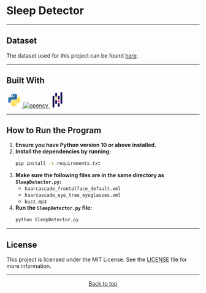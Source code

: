 # Sleep Detector

---

## Dataset
The dataset used for this project can be found [here](https://drive.google.com/drive/folders/1HNk3O4uMNWmE09DQYzfmYsLevW3oOPvT?usp=sharing).

---

## Built With
<p align="left">
  <a href="https://www.python.org" target="_blank" rel="noreferrer">
    <img src="https://raw.githubusercontent.com/devicons/devicon/master/icons/python/python-original.svg" alt="python" width="40" height="40"/>
  </a>
  <a href="https://opencv.org/" target="_blank" rel="noreferrer">
    <img src="https://www.vectorlogo.zone/logos/opencv/opencv-icon.svg" alt="opencv" width="40" height="40"/>
  </a>
  <a href="https://pandas.pydata.org/" target="_blank" rel="noreferrer">
    <img src="https://raw.githubusercontent.com/devicons/devicon/master/icons/pandas/pandas-original.svg" alt="pandas" width="40" height="40"/>
  </a>
</p>

---

## How to Run the Program

1. **Ensure you have Python version 10 or above installed.**
2. **Install the dependencies by running:**
   ```bash
   pip install -r requirements.txt
   ```
3. **Make sure the following files are in the same directory as `SleepDetector.py`:**
   - `haarcascade_frontalface_default.xml`
   - `haarcascade_eye_tree_eyeglasses.xml`
   - `buzz.mp3`
4. **Run the `SleepDetector.py` file:**
   ```bash
   python SleepDetector.py
   ```

---

## License

This project is licensed under the MIT License. See the [LICENSE](https://github.com/TheCleverIdiott/AI-Score-Predictor/blob/main/LICENSE) file for more information.

---

<div align="center">
  <a href="#top">Back to top</a>
</div>

